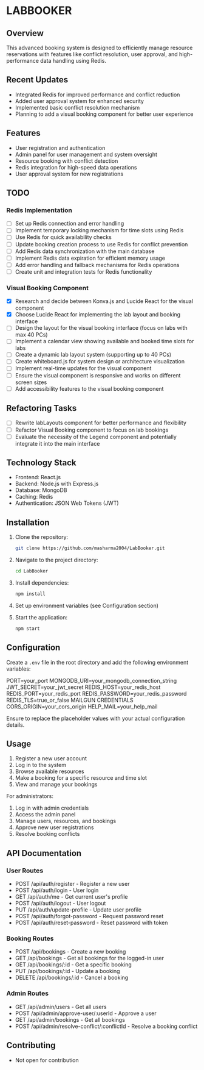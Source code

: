 # LABBOOKER

## Overview
This advanced booking system is designed to efficiently manage resource reservations with features like conflict resolution, user approval, and high-performance data handling using Redis.

## Recent Updates

- Integrated Redis for improved performance and conflict reduction
- Added user approval system for enhanced security
- Implemented basic conflict resolution mechanism
- Planning to add a visual booking component for better user experience

## Features

- User registration and authentication
- Admin panel for user management and system oversight
- Resource booking with conflict detection
- Redis integration for high-speed data operations
- User approval system for new registrations

## TODO

### Redis Implementation

- [ ] Set up Redis connection and error handling
- [ ] Implement temporary locking mechanism for time slots using Redis
- [ ] Use Redis for quick availability checks
- [ ] Update booking creation process to use Redis for conflict prevention
- [ ] Add Redis data synchronization with the main database
- [ ] Implement Redis data expiration for efficient memory usage
- [ ] Add error handling and fallback mechanisms for Redis operations
- [ ] Create unit and integration tests for Redis functionality

### Visual Booking Component

- [x] Research and decide between Konva.js and Lucide React for the visual component
- [x] Choose Lucide React for implementing the lab layout and booking interface
- [ ] Design the layout for the visual booking interface (focus on labs with max 40 PCs)
- [ ] Implement a calendar view showing available and booked time slots for labs
- [ ] Create a dynamic lab layout system (supporting up to 40 PCs)
- [ ] Create whiteboard.js for system design or architecture visualization
- [ ] Implement real-time updates for the visual component
- [ ] Ensure the visual component is responsive and works on different screen sizes
- [ ] Add accessibility features to the visual booking component

## Refactoring Tasks

- [ ] Rewrite labLayouts component for better performance and flexibility
- [ ] Refactor Visual Booking component to focus on lab bookings
- [ ] Evaluate the necessity of the Legend component and potentially integrate it into the main interface

## Technology Stack

- Frontend: React.js
- Backend: Node.js with Express.js
- Database: MongoDB
- Caching: Redis
- Authentication: JSON Web Tokens (JWT)

## Installation

1. Clone the repository:

   ```bash
   git clone https://github.com/masharma2004/LabBooker.git
   ```

2. Navigate to the project directory:

   ```bash
   cd LabBooker
   ```

3. Install dependencies:

   ```bash
   npm install
   ```

4. Set up environment variables (see Configuration section)

5. Start the application:

   ```bash
   npm start
   ```

## Configuration

Create a `.env` file in the root directory and add the following environment variables:

PORT=your_port
MONGODB_URI=your_mongodb_connection_string
JWT_SECRET=your_jwt_secret
REDIS_HOST=your_redis_host
REDIS_PORT=your_redis_port
REDIS_PASSWORD=your_redis_password
REDIS_TLS=true_or_false
MAILGUN CREDENTIALS
CORS_ORIGIN=your_cors_origin
HELP_MAIL=your_help_mail

Ensure to replace the placeholder values with your actual configuration details.

## Usage

1. Register a new user account
2. Log in to the system
3. Browse available resources
4. Make a booking for a specific resource and time slot
5. View and manage your bookings

For administrators:

1. Log in with admin credentials
2. Access the admin panel
3. Manage users, resources, and bookings
4. Approve new user registrations
5. Resolve booking conflicts

## API Documentation

### User Routes

- POST /api/auth/register - Register a new user
- POST /api/auth/login - User login
- GET /api/auth/me - Get current user's profile
- POST /api/auth/logout - User logout
- PUT /api/auth/update-profile - Update user profile
- POST /api/auth/forgot-password - Request password reset
- POST /api/auth/reset-password - Reset password with token

### Booking Routes

- POST /api/bookings - Create a new booking
- GET /api/bookings - Get all bookings for the logged-in user
- GET /api/bookings/:id - Get a specific booking
- PUT /api/bookings/:id - Update a booking
- DELETE /api/bookings/:id - Cancel a booking

### Admin Routes

- GET /api/admin/users - Get all users
- POST /api/admin/approve-user/:userId - Approve a user
- GET /api/admin/bookings - Get all bookings
- POST /api/admin/resolve-conflict/:conflictId - Resolve a booking conflict

## Contributing

- Not open for contribution
